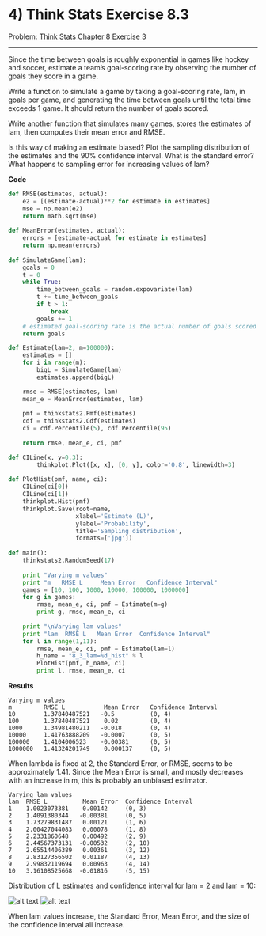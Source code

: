# 4) Think Stats Exercise 8.3

Problem: [Think Stats Chapter 8 Exercise 3](http://greenteapress.com/thinkstats2/html/thinkstats2009.html#toc77)

---

Since the time between goals is roughly exponential in games like hockey and soccer, estimate a team’s goal-scoring rate by observing the number of goals they score in a game.

Write a function to simulate a game by taking a goal-scoring rate, lam, in goals per game, and generating the time between goals until the total time exceeds 1 game. It should return the number of goals scored.

Write another function that simulates many games, stores the estimates of lam, then computes their mean error and RMSE.

Is this way of making an estimate biased? Plot the sampling distribution of the estimates and the 90% confidence interval. What is the standard error? What happens to sampling error for increasing values of lam?

**Code**
```python
def RMSE(estimates, actual):
    e2 = [(estimate-actual)**2 for estimate in estimates]
    mse = np.mean(e2)
    return math.sqrt(mse)
    
def MeanError(estimates, actual):
    errors = [estimate-actual for estimate in estimates]
    return np.mean(errors)
        
def SimulateGame(lam):
    goals = 0
    t = 0
    while True:
        time_between_goals = random.expovariate(lam)
        t += time_between_goals
        if t > 1:
            break
        goals += 1
    # estimated goal-scoring rate is the actual number of goals scored
    return goals

def Estimate(lam=2, m=100000):
    estimates = []
    for i in range(m):
        bigL = SimulateGame(lam)
        estimates.append(bigL)

    rmse = RMSE(estimates, lam)
    mean_e = MeanError(estimates, lam)
    
    pmf = thinkstats2.Pmf(estimates)
    cdf = thinkstats2.Cdf(estimates)
    ci = cdf.Percentile(5), cdf.Percentile(95)
    
    return rmse, mean_e, ci, pmf

def CILine(x, y=0.3):
        thinkplot.Plot([x, x], [0, y], color='0.8', linewidth=3)
 
def PlotHist(pmf, name, ci):
    CILine(ci[0])
    CILine(ci[1])
    thinkplot.Hist(pmf)
    thinkplot.Save(root=name,
                   xlabel='Estimate (L)',
                   ylabel='Probability',
                   title='Sampling distribution',
                   formats=['jpg'])
                   
def main():
    thinkstats2.RandomSeed(17)
    
    print "Varying m values"
    print "m   RMSE L     Mean Error   Confidence Interval"
    games = [10, 100, 1000, 10000, 100000, 1000000]
    for g in games:
        rmse, mean_e, ci, pmf = Estimate(m=g)
        print g, rmse, mean_e, ci
        
    print "\nVarying lam values"
    print "lam  RMSE L   Mean Error  Confidence Interval"
    for l in range(1,11):
        rmse, mean_e, ci, pmf = Estimate(lam=l)
        h_name = "8_3_lam=%d_hist" % l
        PlotHist(pmf, h_name, ci)
        print l, rmse, mean_e, ci
```
**Results**

```
Varying m values
m         RMSE L           Mean Error   Confidence Interval
10        1.37840487521   -0.5          (0, 4)
100       1.37840487521    0.02         (0, 4)
1000      1.34981480211   -0.018        (0, 4)
10000     1.41763888209   -0.0007       (0, 5)
100000    1.4104006523    -0.00381      (0, 5)
1000000   1.41324201749    0.000137     (0, 5)
```
When lambda is fixed at 2, the Standard Error, or RMSE, seems to be approximately 1.41. Since the Mean Error is small, and mostly decreases with an increase in m, this is probably an unbiased estimator.

```
Varying lam values
lam  RMSE L          Mean Error  Confidence Interval
1    1.0023073381    0.00142     (0, 3)
2    1.4091380344   -0.00381     (0, 5)
3    1.73279831487   0.00121     (1, 6)
4    2.00427044083   0.00078     (1, 8)
5    2.2331860648    0.00492     (2, 9)
6    2.44567373131  -0.00532     (2, 10)
7    2.65514406389   0.00361     (3, 12)
8    2.83127356502   0.01187     (4, 13)
9    2.99832119694   0.00963     (4, 14)
10   3.16108525668  -0.01816     (5, 15)
```
Distribution of L estimates and confidence interval for lam = 2 and lam = 10:

![alt text](/img/8_3_lam2_hist_small.jpg "histogram and ci for lam=2")
![alt text](/img/8_3_lam10_hist_small.jpg "histogram and ci for lam=10")

When lam values increase, the Standard Error, Mean Error, and the size of the confidence interval all increase.


